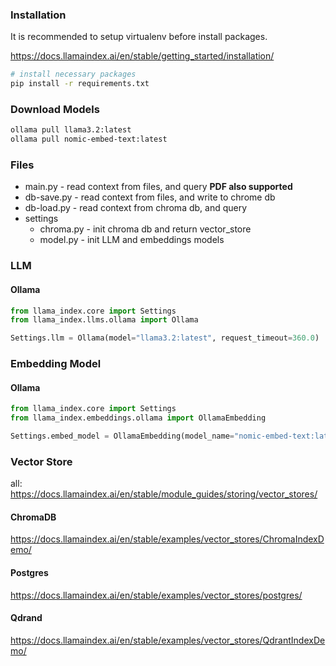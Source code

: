 ### Installation

It is recommended to setup virtualenv before install packages.

https://docs.llamaindex.ai/en/stable/getting_started/installation/


```sh
# install necessary packages
pip install -r requirements.txt
```

### Download Models

```sh
ollama pull llama3.2:latest
ollama pull nomic-embed-text:latest
```

### Files

- main.py - read context from files, and query **PDF also supported**
- db-save.py - read context from files, and write to chrome db
- db-load.py - read context from chroma db, and query
- settings
  - chroma.py - init chroma db and return vector_store
  - model.py - init LLM and embeddings models

### LLM

#### Ollama

```py
from llama_index.core import Settings
from llama_index.llms.ollama import Ollama

Settings.llm = Ollama(model="llama3.2:latest", request_timeout=360.0)
```

### Embedding Model

#### Ollama

```py
from llama_index.core import Settings
from llama_index.embeddings.ollama import OllamaEmbedding

Settings.embed_model = OllamaEmbedding(model_name="nomic-embed-text:latest")
```

### Vector Store

all: https://docs.llamaindex.ai/en/stable/module_guides/storing/vector_stores/

#### ChromaDB

https://docs.llamaindex.ai/en/stable/examples/vector_stores/ChromaIndexDemo/

#### Postgres

https://docs.llamaindex.ai/en/stable/examples/vector_stores/postgres/

#### Qdrand

https://docs.llamaindex.ai/en/stable/examples/vector_stores/QdrantIndexDemo/
